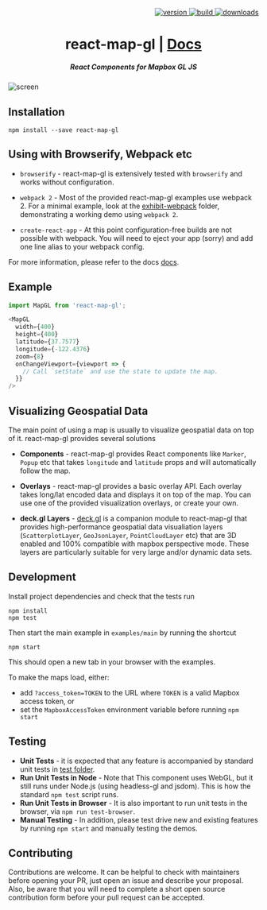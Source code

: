 <p align="right">
  <a href="https://npmjs.org/package/react-map-gl">
    <img src="https://img.shields.io/npm/v/react-map-gl.svg?style=flat-square" alt="version" />
  </a>
  <a href="https://travis-ci.org/uber/react-map-gl">
    <img src="https://img.shields.io/travis/uber/react-map-gl/master.svg?style=flat-square" alt="build" />
  </a>
  <a href="https://npmjs.org/package/react-map-gl">
    <img src="https://img.shields.io/npm/dm/react-map-gl.svg?style=flat-square" alt="downloads" />
  </a>
</p>

<h1 align="center">react-map-gl | <a href="https://uber.github.io/react-map-gl">Docs</a></h1>

<h5 align="center">React Components for Mapbox GL JS</h5>

![screen](https://cloud.githubusercontent.com/assets/499192/11028165/49f41da2-86bc-11e5-85eb-9279621ef971.png)

## Installation

    npm install --save react-map-gl

## Using with Browserify, Webpack etc

* `browserify` - react-map-gl is extensively tested with `browserify` and works without configuration.

* `webpack 2` - Most of the provided react-map-gl examples use webpack 2. For a minimal example, look at the [exhibit-webpack](https://github.com/uber/react-map-gl/tree/master/examples/exhibit-webpack) folder, demonstrating a working demo using `webpack 2`.

* `create-react-app` - At this point configuration-free builds are not possible with webpack. You will need to eject your app (sorry) and add one line alias to your webpack config.

For more information, please refer to the docs <a href="https://uber.github.io/react-map-gl">docs</a>.


## Example

```js
import MapGL from 'react-map-gl';

<MapGL
  width={400}
  height={400}
  latitude={37.7577}
  longitude={-122.4376}
  zoom={8}
  onChangeViewport={viewport => {
    // Call `setState` and use the state to update the map.
  }}
/>
```


## Visualizing Geospatial Data

The main point of using a map is usually to visualize geospatial data on top of it. react-map-gl provides several solutions

* **Components** - react-map-gl provides React components like `Marker`, `Popup` etc that takes `longitude` and `latitude` props and will automatically follow the map.

* **Overlays** - react-map-gl provides a basic overlay API. Each overlay takes long/lat encoded data and displays it on top of the map. You can use one of the provided visualization overlays, or create your own.

* **deck.gl Layers** - [deck.gl](https://github.com/uber/deck.gl) is a companion module to react-map-gl that provides high-performance geospatial data visualiation layers (`ScatterplotLayer`, `GeoJsonLayer`, `PointCloudLayer` etc) that are 3D enabled and 100% compatible with mapbox perspective mode. These layers are particularly suitable for very large and/or dynamic data sets.


## Development

Install project dependencies and check that the tests run

    npm install
    npm test

Then start the main example in `examples/main` by running the shortcut

    npm start

This should open a new tab in your browser with the examples.

To make the maps load, either:
* add `?access_token=TOKEN` to the URL where `TOKEN` is a valid Mapbox access token, or
* set the `MapboxAccessToken` environment variable before running `npm start`


## Testing

* **Unit Tests** - it is expected that any feature is accompanied by standard unit tests in [test folder](./test).
* **Run Unit Tests in Node** - Note that This component uses WebGL, but it still runs under Node.js (using headless-gl and jsdom). This is how the standard `npm test` script runs.
* **Run Unit Tests in Browser** - It is also important to run unit tests in the browser, via `npm run test-browser`.
* **Manual Testing** - In addition, please test drive new and existing features by running `npm start` and manually testing the demos.


## Contributing

Contributions are welcome. It can be helpful to check with maintainers before opening your PR, just open an issue and describe your proposal. Also, be aware that you will need to complete a short open source contribution form before your pull request can be accepted.
